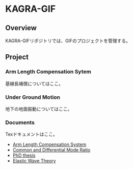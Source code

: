 # KAGRA-GIF
## Overview
KAGRA-GIFリポジトリでは、GIFのプロジェクトを管理する。

## Project
### Arm Length Compensation Sytem
基線長補償についてはここ。

### Under Ground Motion
地下の地面振動についてはここ。

### Documents
Texドキュメントはここ。

* [Arm Length Compensation System](https://github.com/MiyoKouseki/kagra-gif/blob/master/Documents/arm_length_compensation/main.pdf)
* [Common and Differential Mode Ratio](https://github.com/MiyoKouseki/kagra-gif/blob/master/Documents/cdmr/main.pdf)
* [PhD thesis](https://github.com/MiyoKouseki/kagra-gif/blob/master/Documents/phd_thesis/main.pdf)
* [Elastic Wave Theory](https://github.com/MiyoKouseki/kagra-gif/blob/master/Documents/elastic_wave_theory/main.pdf)
